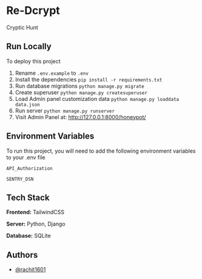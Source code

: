 
# Re-Dcrypt

Cryptic Hunt

## Run Locally

To deploy this project
1.  Rename `.env.example` to `.env`
2.  Install the dependencies
    `pip install -r requirements.txt`
3.  Run database migrations
    `python manage.py migrate`
4.  Create superuser
    `python manage.py createsuperuser`
5.  Load Admin panel customization data
    `python manage.py loaddata data.json`
6.  Run server
    `python manage.py runserver`
7. Visit Admin Panel at:
    http://127.0.0.1:8000/honeypot/

## Environment Variables

To run this project, you will need to add the following environment variables to your .env file

`API_Authorization`

`SENTRY_DSN`


## Tech Stack

**Frontend:** TailwindCSS

**Server:** Python, Django

**Database:** SQLite

## Authors

- [@rachit1601](https://www.github.com/rachit1601)

